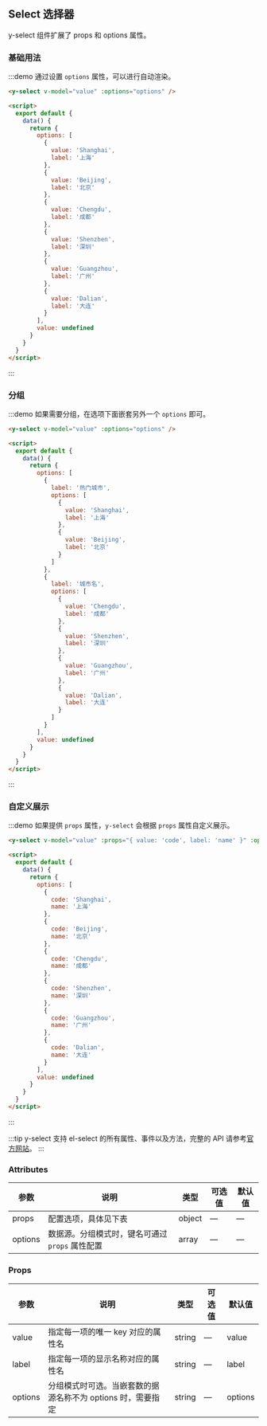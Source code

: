 ## Select 选择器

y-select 组件扩展了 props 和 options 属性。

### 基础用法

:::demo 通过设置 `options` 属性，可以进行自动渲染。

```html
<y-select v-model="value" :options="options" />

<script>
  export default {
    data() {
      return {
        options: [
          {
            value: 'Shanghai',
            label: '上海'
          },
          {
            value: 'Beijing',
            label: '北京'
          },
          {
            value: 'Chengdu',
            label: '成都'
          },
          {
            value: 'Shenzhen',
            label: '深圳'
          },
          {
            value: 'Guangzhou',
            label: '广州'
          },
          {
            value: 'Dalian',
            label: '大连'
          }
        ],
        value: undefined
      }
    }
  }
</script>
```

:::

### 分组

:::demo 如果需要分组，在选项下面嵌套另外一个 `options` 即可。

```html
<y-select v-model="value" :options="options" />

<script>
  export default {
    data() {
      return {
        options: [
          {
            label: '热门城市',
            options: [
              {
                value: 'Shanghai',
                label: '上海'
              },
              {
                value: 'Beijing',
                label: '北京'
              }
            ]
          },
          {
            label: '城市名',
            options: [
              {
                value: 'Chengdu',
                label: '成都'
              },
              {
                value: 'Shenzhen',
                label: '深圳'
              },
              {
                value: 'Guangzhou',
                label: '广州'
              },
              {
                value: 'Dalian',
                label: '大连'
              }
            ]
          }
        ],
        value: undefined
      }
    }
  }
</script>
```

:::

### 自定义展示

:::demo 如果提供 `props` 属性，`y-select` 会根据 `props` 属性自定义展示。

```html
<y-select v-model="value" :props="{ value: 'code', label: 'name' }" :options="options" />

<script>
  export default {
    data() {
      return {
        options: [
          {
            code: 'Shanghai',
            name: '上海'
          },
          {
            code: 'Beijing',
            name: '北京'
          },
          {
            code: 'Chengdu',
            name: '成都'
          },
          {
            code: 'Shenzhen',
            name: '深圳'
          },
          {
            code: 'Guangzhou',
            name: '广州'
          },
          {
            code: 'Dalian',
            name: '大连'
          }
        ],
        value: undefined
      }
    }
  }
</script>
```

:::

:::tip
y-select 支持 el-select 的所有属性、事件以及方法，完整的 API 请参考[官方网站](https://element.eleme.cn/2.13/#/zh-CN/component/select#select-attributes)。
:::

### Attributes

| 参数    | 说明                                            | 类型   | 可选值 | 默认值 |
| ------- | ----------------------------------------------- | ------ | ------ | ------ |
| props   | 配置选项，具体见下表                            | object | —      | —      |
| options | 数据源。分组模式时，键名可通过 `props` 属性配置 | array  | —      | —      |

### Props

| 参数    | 说明                                                        | 类型   | 可选值 | 默认值  |
| ------- | ----------------------------------------------------------- | ------ | ------ | ------- |
| value   | 指定每一项的唯一 key 对应的属性名                           | string | —      | value   |
| label   | 指定每一项的显示名称对应的属性名                            | string | —      | label   |
| options | 分组模式时可选。当嵌套数的据源名称不为 options 时，需要指定 | string | —      | options |
